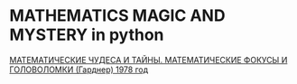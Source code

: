 # MATHEMATICS MAGIC AND MYSTERY in python

[МАТЕМАТИЧЕСКИЕ ЧУДЕСА И ТАЙНЫ. МАТЕМАТИЧЕСКИЕ ФОКУСЫ И ГОЛОВОЛОМКИ (Гарднер) 1978 год](https://sovietime.ru/images/AVTOMAT-SV/1_6a363.jpg)

